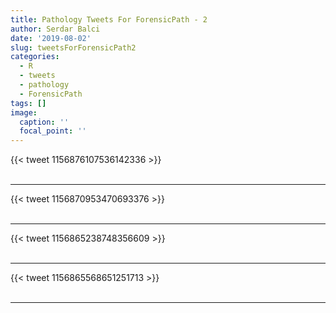 ```yaml
---
title: Pathology Tweets For ForensicPath - 2
author: Serdar Balci
date: '2019-08-02'
slug: tweetsForForensicPath2
categories:
  - R
  - tweets
  - pathology
  - ForensicPath
tags: []
image:
  caption: ''
  focal_point: ''
---
```



{{< tweet 1156876107536142336 >}}
<br>
<br>
<hr>
{{< tweet 1156870953470693376 >}}
<br>
<br>
<hr>
{{< tweet 1156865238748356609 >}}
<br>
<br>
<hr>
{{< tweet 1156865568651251713 >}}
<br>
<br>
<hr>
